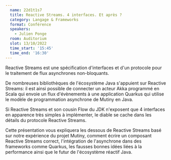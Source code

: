 ```yaml
---
  name: 22d1t1s7
  title: Reactive Streams. 4 interfaces. Et après ?
  category: Langage & Frameworks
  format: Conférence 
  speakers: 
    - Julien Ponge
  room: Auditorium
  slot: 13/10/2022
  time_start: '15:45'
  time_end: '16:30'
---
```

Reactive Streams est une spécification d'interfaces et d'un protocole pour le traitement de flux asynchrones non-bloquants.

De nombreuses bibliothèques de l'écosystème Java s'appuient sur Reactive Streams: il est ainsi possible de connecter un acteur Akka programmé en Scala qui envoie un flux d'évènements à une application Quarkus qui utilise le modèle de programmation asynchrone de Mutiny en Java.

Si Reactive Streams et son cousin Flow du JDK n'exposent que 4 interfaces en apparence très simples à implémenter, le diable se cache dans les détails du protocole Reactive Streams.

Cette présentation vous expliquera les dessous de Reactive Streams basé sur notre expérience du projet Mutiny, comment écrire un composant Reactive Streams correct, l'intégration de l'asynchrone dans des frameworks comme Quarkus, les fausses bonnes idées liées à la performance ainsi que le futur de l'écosystème réactif Java.
